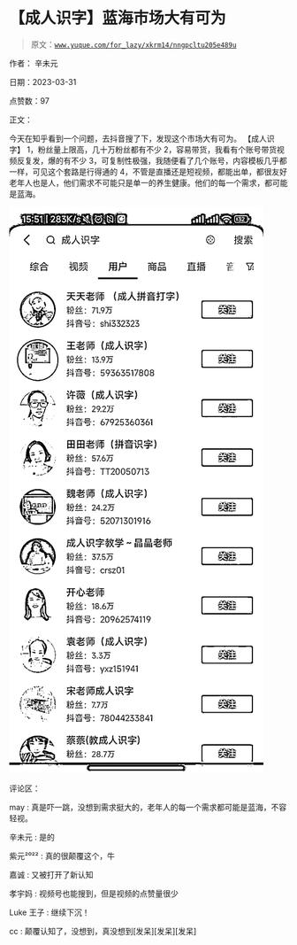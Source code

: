 # 【成人识字】蓝海市场大有可为

> 原文：[`www.yuque.com/for_lazy/xkrm14/nngpcltu205e489u`](https://www.yuque.com/for_lazy/xkrm14/nngpcltu205e489u)

作者： 辛未元

日期：2023-03-31

点赞数：97

正文：

今天在知乎看到一个问题，去抖音搜了下，发现这个市场大有可为。 【成人识字】 1，粉丝量上限高，几十万粉丝都有不少 2，容易带货，我看有个账号带货视频反复发，爆的有不少 3，可复制性极强，我随便看了几个账号，内容模板几乎都一样，可见这个套路是行得通的 4，不管是直播还是短视频，都能出单，都很友好 老年人也是人，他们需求不可能只是单一的养生健康。他们的每一个需求，都可能是蓝海。

![](img/369283fa48a238032a57bb83e66e123b.png)  

评论区：

may : 真是吓一跳，没想到需求挺大的，老年人的每一个需求都可能是蓝海，不容轻视。

辛未元 : 是的

紫元²⁰²² : 真的很颠覆这个，牛

嘉诚 : 又被打开了新认知

孝宇妈 : 视频号也能搜到，但是视频的点赞量很少

Luke 王子 : 继续下沉！

cc : 颠覆认知了，没想到，真没想到[发呆][发呆][发呆]



